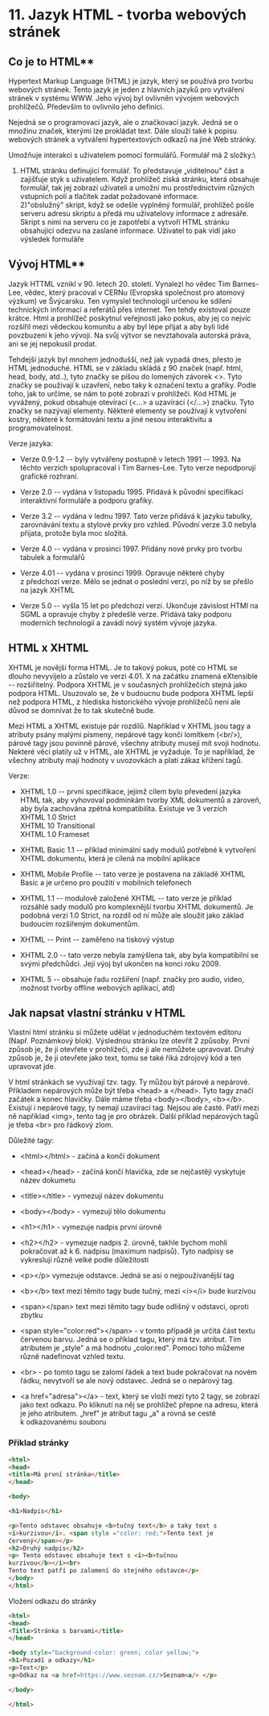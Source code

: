 # 11. Jazyk HTML - tvorba webových stránek

## Co je to HTML**

Hypertext Markup Language (HTML) je jazyk, který se používá pro tvorbu
webových stránek. Tento jazyk je jeden z hlavních jazyků pro vytváření
stránek v systému WWW. Jeho vývoj byl ovlivněn vývojem webových
prohlížečů. Především to ovlivnilo jeho definici.

Nejedná se o programovací jazyk, ale o značkovací jazyk. Jedná se o
množinu značek, kterými lze prokládat text. Dále slouží také k popisu
webových stránek a vytváření hypertextových odkazů na jiné Web stránky.

Umožňuje interakci s uživatelem pomocí formulářů. Formulář má 2 složky:\
1) HTML stránku definující formulář. To představuje „viditelnou" část a
zajišťuje styk s uživatelem. Když prohlížeč získá stránku, která
obsahuje formulář, tak jej zobrazí uživateli a umožní mu prostřednictvím
různých vstupních polí a tlačítek zadat požadované informace.\
2)"obslužný" skript, když se odešle vyplněný formulář, prohlížeč pošle
serveru adresu skriptu a předá mu uživatelovy informace z adresáře.
Skript s nimi na serveru co je zapotřebí a vytvoří HTML stránku
obsahující odezvu na zaslané informace. Uživatel to pak vidí jako
výsledek formuláře

## Vývoj HTML**

Jazyk HTTML vznikl v 90. letech 20. století. Vynalezl ho vědec Tim
Barnes-Lee, vědec, který pracoval v CERNu (Evropská společnost pro
atomový výzkum) ve Švýcarsku. Ten vymyslel technologii určenou ke
sdílení technických informací a referátů přes internet. Ten tehdy
existoval pouze krátce. Html a prohlížeč poskytnul veřejnosti jako
pokus, aby jej co nejvíc rozšířil mezi vědeckou komunitu a aby byl lépe
přijat a aby byli lidé povzbuzeni k jeho vývoji. Na svůj výtvor se
nevztahovala autorská práva, ani se jej nepokusil prodat.

Tehdejší jazyk byl mnohem jednodušší, než jak vypadá dnes, přesto je
HTML jednoduché. HTML se v základu skládá z 90 značek (např. html, head,
body, atd..), tyto značky se píšou do lomených závorek \<\>. Tyto značky
se používají k uzavření, nebo taky k označení textu a grafiky. Podle
toho, jak to určíme, se nám to poté zobrazí v prohlížeči. Kód HTML je
vyvážený, pokud obsahuje otevírací (\<...\> a uzavírací (\</...\>)
značku. Tyto značky se nazývají elementy. Některé elementy se používají
k vytvoření kostry, některé k formátování textu a jiné nesou
interaktivitu a programovatelnost.

Verze jazyka:

-   Verze 0.9-1.2 -- byly vytvářeny postupně v letech 1991 -- 1993. Na
    těchto verzích spolupracoval i Tim Barnes-Lee. Tyto verze
    nepodporují grafické rozhraní.

-   Verze 2.0 -- vydána v listopadu 1995. Přidává k původní specifikaci
    interaktivní formuláře a podporu grafiky.

-   Verze 3.2 -- vydána v lednu 1997. Tato verze přidává k jazyku
    tabulky, zarovnávání textu a stylové prvky pro vzhled. Původní verze
    3.0 nebyla přijata, protože byla moc složitá.

-   Verze 4.0 -- vydána v prosinci 1997. Přidány nové prvky pro tvorbu
    tabulek a formulářů

-   Verze 4.01 -- vydána v prosinci 1999. Opravuje některé chyby
    z předchozí verze. Mělo se jednat o poslední verzi, po níž by se
    přešlo na jazyk XHTML

-   Verze 5.0 -- vyšla 15 let po předchozí verzi. Ukončuje závislost
    HTMl na SGML a opravuje chyby z předešlé verze. Přidává taky podporu
    moderních technologií a zavádí nový systém vývoje jazyka.

## HTML x XHTML

XHTML je novější forma HTML. Je to takový pokus, poté co HTML se dlouho
nevyvíjelo a zůstalo ve verzi 4.01. X na začátku znamená eXtensible --
rozšiřitelný. Podpora XHTML je v současných prohlížečích stejná jako
podpora HTML. Usuzovalo se, že v budoucnu bude podpora XHTML lepší než
podpora HTML, z hlediska historického vývoje prohlížečů není ale důvod
se domnívat že to tak skutečně bude.

Mezi HTML a XHTML existuje pár rozdílů. Například v XHTML jsou tagy a
atributy psány malými písmeny, nepárové tagy končí lomítkem (\<br/\>),
párové tagy jsou povinně párové, všechny atributy musejí mít svoji
hodnotu. Nekteré věci platily už v HTML, ale XHTML je vyžaduje. To je
například, že všechny atributy mají hodnoty v uvozovkách a platí zákaz
křížení tagů.

Verze:

-   XHTML 1.0 -- první specifikace, jejímž cílem bylo převedení jazyka
    HTML tak, aby vyhovoval podmínkám tvorby XML dokumentů a zároveň,
    aby byla zachována zpětná kompatibilita. Existuje ve 3 verzích\
    XHTML 1.0 Strict\
    XHTML 10 Transitional\
    XHTML 1.0 Frameset

-   XHTML Basic 1.1 -- příklad minimální sady modulů potřebné
    k vytvoření XHTML dokumentu, která je cílená na mobilní aplikace

-   XHTML Mobile Profile -- tato verze je postavena na základě XHTML
    Basic a je určeno pro použití v mobilních telefonech

-   XHTML 1.1 -- modulově založené XHTML -- tato verze je příklad
    rozsáhlé sady modulů pro komplexnější tvorbu XHTML dokumentů. Je
    podobná verzi 1.0 Strict, na rozdíl od ní může ale sloužit jako
    základ budoucím rozšířeným dokumentům.

-   XHTML -- Print -- zaměřeno na tiskový výstup

-   XHTML 2.0 -- tato verze nebyla zamýšlena tak, aby byla kompatibilní
    se svými předchůdci. Její výoj byl ukončen na konci roku 2009.

-   XHTML 5 -- obsahuje řadu rozšíření (např. značky pro audio, video,
    možnost tvorby offline webových aplikací, atd)

## Jak napsat vlastní stránku v HTML

Vlastní html stránku si můžete udělat v jednoduchém textovém editoru
(Např. Poznámkový blok). Výslednou stránku lze otevřít 2 způsoby. První
způsob je, že ji otevřete v prohlížeči, zde ji ale nemůžete upravovat.
Druhý způsob je, že ji otevřete jako text, tomu se také říká zdrojový
kód a ten upravovat jde.

V html stránkách se využívají tzv. tagy. Ty můžou být párové a nepárové.
Příkladem nepárových může být třeba \<head\> a \</head\>. Tyto tagy
značí začátek a konec hlavičky. Dále máme třeba \<body\>\</body\>,
\<b\>\</b\>. Existují i nepárové tagy, ty nemají uzavírací tag. Nejsou
ale časté. Patří mezi ně například \<img\>, tento tag je pro obrázek.
Další příklad nepárových tagů je třeba \<br\> pro řádkový zlom.

Důležité tagy:

-   \<html\>\</html\> - začíná a končí dokument

-   \<head\>\</head\> - začíná končí hlavička, zde se nejčastěji
    vyskytuje název dokumetu

-   \<title\>\</title\> - vymezují název dokumentu

-   \<body\>\</body\> - vymezují tělo dokumentu

-   \<h1\>\</h1\> - vymezuje nadpis první úrovně

-   \<h2\>\</h2\> - vymezuje nadpis 2. úrovně, takhle bychom mohli
    pokračovat až k 6. nadpisu (maximum nadpisů). Tyto nadpisy se
    vykreslují různě velké podle důležitosti

-   \<p\>\</p\> vymezuje odstavce. Jedná se asi o nejpoužívanější tag

-   \<b\>\</b\> text mezi těmito tagy bude tučný, mezi \<i\>\</i\> bude
    kurzívou

-   \<span\>\</span\> text mezi těmito tagy bude odlišný v odstavci,
    oproti zbytku

-   \<span style="color:red"\>\</span\> - v tomto případě je určitá část
    textu červenou barvu. Jedná se o příklad tagu, který má tzv.
    atribut. Tím atributem je „style" a má hodnotu „color:red". Pomocí
    toho můžeme různě nadefinovat vzhled textu.

-   \<br\> - po tomto tagu se zalomí řádek a text bude pokračovat na
    novém řádku, nevytvoří se ale nový odstavec. Jedná se o nepárový
    tag.

-   \<a href="adresa"\>\</a\> - text, který se vloží mezi tyto 2 tagy,
    se zobrazí jako text odkazu. Po kliknutí na něj se prohlížeč přepne
    na adresu, která je jeho atributem. „href" je atribut tagu „a" a
    rovná se cestě k odkazovanému souboru

### Příklad stránky
```html
<html>
<head>
<title>Má první stránka</title>
</head>

<body>

<h1>Nadpis</h1>

<p>Tento odstavec obsahuje <b>tučný text</b> a taky text s
<i>kurzivou</i>. <span style ="color: red;">Tento text je
červený</span></p>
<h2>Druhý nadpis</h2>
<p> Tento odstavec obsahuje text s <i><b>tučnou
kurzivou</b></i><br>
Tento text patří po zalomení do stejného odstavce</p>
</body>
</html>
```
Vložení odkazu do stránky
```html
<html>
<head>
<Title>Stránka s barvami</title>
</head>

<body style="background-color: green; color yellow;">
<h1>Pozadí a odkazy</h1>
<p>Text</p>
<p>Odkaz na <a href=https://www.seznam.cz/>Seznam<a/> </p>

</body>

</html>
```
